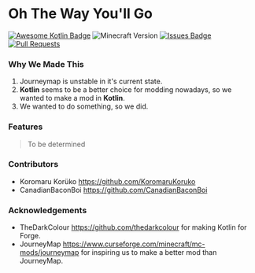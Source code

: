 # Oh The Way You'll Go
[![Awesome Kotlin Badge](https://kotlin.link/awesome-kotlin.svg)](https://github.com/KotlinBy/awesome-kotlin)
![Minecraft Version](https://img.shields.io/badge/MC--Version-1.15.2-informational)
[![Issues Badge](https://img.shields.io/github/issues/CanadianBaconBoi/OhTheWayYoullGo)](https://github.com/CanadianBaconBoi/OhTheWayYoullGo/issues)
[![Pull Requests](https://img.shields.io/github/issues-pr/CanadianBaconBoi/OhTheWayYoullGo)](https://github.com/CanadianBaconBoi/OhTheWayYoullGo/pulls)
### Why We Made This
1. Journeymap is unstable in it's current state.
2. **Kotlin** seems to be a better choice for modding nowadays, so we wanted to make a mod in **Kotlin**.
3. We wanted to do something, so we did.

### Features
> To be determined

### Contributors
- Koromaru Korüko https://github.com/KoromaruKoruko 
- CanadianBaconBoi https://github.com/CanadianBaconBoi

### Acknowledgements
- TheDarkColour https://github.com/thedarkcolour for making Kotlin for Forge.
- JourneyMap https://www.curseforge.com/minecraft/mc-mods/journeymap for inspiring us to make a better mod than JourneyMap.
